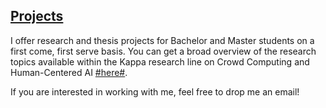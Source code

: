## <a href="kappa">Projects </a>

I offer research and thesis projects for Bachelor and Master students on a first come, first serve basis. You can get a broad overview of the research topics available within the Kappa research line on Crowd Computing and Human-Centered AI <a href="kappa">#here#</a>.

If you are interested in working with me, feel free to drop me an email!
